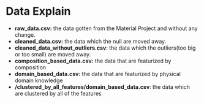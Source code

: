 # Data Explain

- **raw_data.csv:** the data gotten from the Material Project and without any change.
- **cleaned_data.csv:** the data which the null are moved away.
- **cleaned_data_without_outliers.csv**: the data which the outliers(too big or too small) are moved away. 
- **composition_based_data.csv:** the data that are featurized by composition
- **domain_based_data.csv:** the data that are featurized by physical domain knowledge
- **/clustered_by_all_features/domain_based_data.csv**: the data which are clustered by all of the features